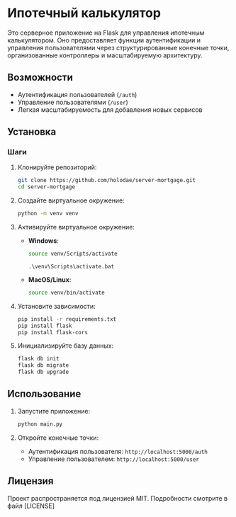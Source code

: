 # Ипотечный калькулятор


Это серверное приложение на Flask для управления ипотечным калькулятором. Оно предоставляет функции аутентификации и управления пользователями через структурированные конечные точки, организованные контроллеры и масштабируемую архитектуру.


## Возможности
- Аутентификация пользователей (`/auth`)
- Управление пользователями (`/user`)
- Легкая масштабируемость для добавления новых сервисов

## Установка

### Шаги
1. Клонируйте репозиторий:
    ```bash
    git clone https://github.com/holodae/server-mortgage.git
    cd server-mortgage
    ```

2. Создайте виртуальное окружение:
    ```bash
    python -m venv venv
    ```

3. Активируйте виртуальное окружение:
    - **Windows**:
      ```bash
      source venv/Scripts/activate
      ```

      ```CMD
      .\venv\Scripts\activate.bat
      ```

    - **MacOS/Linux**:
      ```bash
      source venv/bin/activate
      ```

4. Установите зависимости:
    ```bash
    pip install -r requirements.txt
    pip install flask
    pip install flask-cors
    ```


5. Инициализируйте базу данных:
    ```bash
    flask db init
    flask db migrate
    flask db upgrade
    ```

## Использование

1. Запустите приложение:
    ```bash
    python main.py
    ```

2. Откройте конечные точки:
    - Аутентификация пользователя: `http://localhost:5000/auth`
    - Управление пользователем: `http://localhost:5000/user`

## Лицензия
Проект распространяется под лицензией MIT. Подробности смотрите в файл [LICENSE]